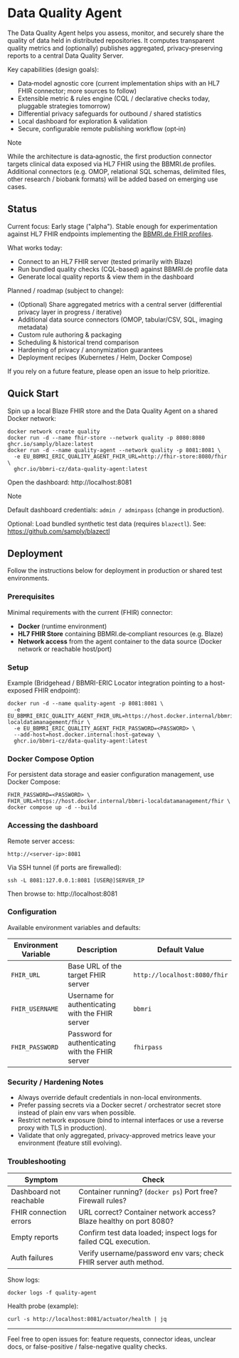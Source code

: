 # Data Quality Agent

The Data Quality Agent helps you assess, monitor, and securely share the quality of data held in distributed
repositories. It computes transparent quality metrics and (optionally) publishes aggregated, privacy‑preserving reports
to a central Data Quality Server.

Key capabilities (design goals):

- Data‑model agnostic core (current implementation ships with an HL7 FHIR connector; more sources to follow)
- Extensible metric & rules engine (CQL / declarative checks today, pluggable strategies tomorrow)
- Differential privacy safeguards for outbound / shared statistics
- Local dashboard for exploration & validation
- Secure, configurable remote publishing workflow (opt‑in)

> [!NOTE]  
> While the architecture is data‑agnostic, the first production connector targets clinical data exposed via HL7
> FHIR using the BBMRI.de profiles.
> Additional connectors (e.g. OMOP, relational SQL schemas, delimited files, other research / biobank formats) will be
> added based on emerging use cases.

## Status

Current focus: Early stage ("alpha").
Stable enough for experimentation against HL7 FHIR endpoints implementing
the [BBMRI.de FHIR profiles](https://simplifier.net/BBMRI.de).

What works today:

- Connect to an HL7 FHIR server (tested primarily with Blaze)
- Run bundled quality checks (CQL-based) against BBMRI.de profile data
- Generate local quality reports & view them in the dashboard

Planned / roadmap (subject to change):

- (Optional) Share aggregated metrics with a central server (differential privacy layer in progress / iterative)
- Additional data source connectors (OMOP, tabular/CSV, SQL, imaging metadata)
- Custom rule authoring & packaging
- Scheduling & historical trend comparison
- Hardening of privacy / anonymization guarantees
- Deployment recipes (Kubernetes / Helm, Docker Compose)

If you rely on a future feature, please open an issue to help prioritize.

## Quick Start

Spin up a local Blaze FHIR store and the Data Quality Agent on a shared Docker network:

```shell
docker network create quality
docker run -d --name fhir-store --network quality -p 8080:8080 ghcr.io/samply/blaze:latest
docker run -d --name quality-agent --network quality -p 8081:8081 \
  -e EU_BBMRI_ERIC_QUALITY_AGENT_FHIR_URL=http://fhir-store:8080/fhir \
  ghcr.io/bbmri-cz/data-quality-agent:latest
```

Open the dashboard: http://localhost:8081

> [!NOTE]  
> Default dashboard credentials: `admin / adminpass` (change in production).

Optional: Load bundled synthetic test data (requires `blazectl`). See: https://github.com/samply/blazectl

## Deployment

Follow the instructions below for deployment in production or shared test environments.

### Prerequisites

Minimal requirements with the current (FHIR) connector:

- **Docker** (runtime environment)
- **HL7 FHIR Store** containing BBMRI.de‑compliant resources (e.g. Blaze)
- **Network access** from the agent container to the data source (Docker network or reachable host/port)

### Setup

Example (Bridgehead / BBMRI-ERIC Locator integration pointing to a host-exposed FHIR endpoint):

```shell
docker run -d --name quality-agent -p 8081:8081 \
  -e EU_BBMRI_ERIC_QUALITY_AGENT_FHIR_URL=https://host.docker.internal/bbmri-localdatamanagement/fhir \
  -e EU_BBMRI_ERIC_QUALITY_AGENT_FHIR_PASSWORD=<PASSWORD> \
  --add-host=host.docker.internal:host-gateway \
  ghcr.io/bbmri-cz/data-quality-agent:latest
```

### Docker Compose Option

For persistent data storage and easier configuration management, use Docker Compose:
```shell
FHIR_PASSWORD=<PASSWORD> \ 
FHIR_URL=https://host.docker.internal/bbmri-localdatamanagement/fhir \
docker compose up -d --build
```
### Accessing the dashboard

Remote server access:

```
http://<server-ip>:8081
```

Via SSH tunnel (if ports are firewalled):

```shell
ssh -L 8081:127.0.0.1:8081 [USER@]SERVER_IP
```

Then browse to: http://localhost:8081

### Configuration

Available environment variables and defaults:

| Environment Variable | Description                                      | Default Value                |
|----------------------|--------------------------------------------------|------------------------------|
| `FHIR_URL`           | Base URL of the target FHIR server               | `http://localhost:8080/fhir` |
| `FHIR_USERNAME`      | Username for authenticating with the FHIR server | `bbmri`                      |
| `FHIR_PASSWORD`      | Password for authenticating with the FHIR server | `fhirpass`                   |

### Security / Hardening Notes

- Always override default credentials in non-local environments.
- Prefer passing secrets via a Docker secret / orchestrator secret store instead of plain env vars when possible.
- Restrict network exposure (bind to internal interfaces or use a reverse proxy with TLS in production).
- Validate that only aggregated, privacy-approved metrics leave your environment (feature still evolving).

### Troubleshooting

| Symptom                 | Check                                                              |
|-------------------------|--------------------------------------------------------------------|
| Dashboard not reachable | Container running? (`docker ps`) Port free? Firewall rules?        |
| FHIR connection errors  | URL correct? Container network access? Blaze healthy on port 8080? |
| Empty reports           | Confirm test data loaded; inspect logs for failed CQL execution.   |
| Auth failures           | Verify username/password env vars; check FHIR server auth method.  |

Show logs:

```shell
docker logs -f quality-agent
```

Health probe (example):

```shell
curl -s http://localhost:8081/actuator/health | jq
```

---

Feel free to open issues for: feature requests, connector ideas, unclear docs, or false-positive / false-negative
quality checks.
